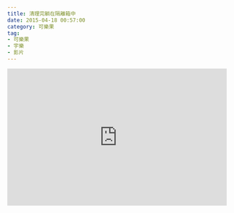 ```yaml
---
title: 清理完躺在隔離箱中
date: 2015-04-18 00:57:00
category: 可樂果
tag:
- 可樂果
- 宇樂
- 影片
---
```

<div class="singlevideo"><iframe width="100%" height="315" src="https://www.youtube.com/embed/AF9Y-HcsbPU" frameborder="0" allowfullscreen></iframe></div>
